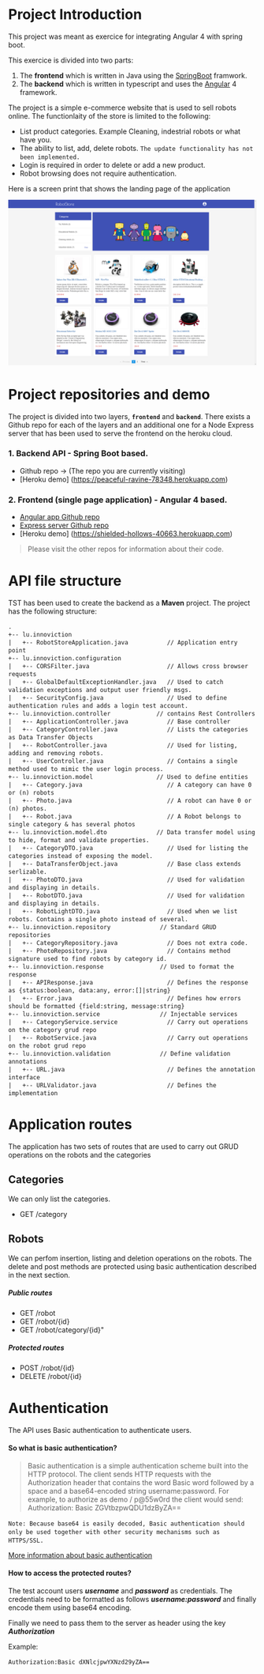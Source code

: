 # Project Introduction
This project was meant as exercice for integrating Angular 4 with spring boot.

This exercice is divided into two parts: 
1. The **frontend** which is written in Java using the [SpringBoot](https://projects.spring.io/spring-boot/) framwork.
2. The **backend** which is written in typescript and uses the [Angular](https://angular.io) 4 framework. 

The project is a simple e-commerce website that is used to sell robots online. The functionlaity of the store is limited to the following:
- List product categories. Example Cleaning, indestrial robots or what have you.
- The ability to list, add, delete robots. `The update functionality has not been implemented.`
- Login is required in order to delete or add a new product.
- Robot browsing does not require authentication.

Here is a screen print that shows the landing page of the application

![](https://github.com/osenouci/robotStoreExpressServer/blob/master/screenshots/home.png)

# Project repositories and demo 
The project is divided into two layers, **`frontend`** and **`backend`**. There exists a Github repo for each of the layers and an additional one for a Node Express server that has been used to serve the frontend on the heroku cloud.

### 1. Backend API - Spring Boot based.
- Github repo -> (The repo you are currently visiting)
- [Heroku demo] (https://peaceful-ravine-78348.herokuapp.com)

### 2. Frontend (single page application) - Angular 4 based.
- [Angular app Github repo](https://github.com/osenouci/robotStoreAngularUI)
- [Express server Github repo](https://github.com/osenouci/robotStoreExpressServer)
- [Heroku demo] (https://shielded-hollows-40663.herokuapp.com)


> Please visit the other repos for information about their code. 

# API file structure
TST has been used to create the backend as a **Maven** project. The project has the following structure:

```
.
+-- lu.innoviction
|   +-- RobotStoreApplication.java           // Application entry point
+-- lu.innoviction.configuration
|   +-- CORSFilter.java                      // Allows cross browser requests
|   +-- GlobalDefaultExceptionHandler.java   // Used to catch validation exceptions and output user friendly msgs.
|   +-- SecurityConfig.java                  // Used to define authentication rules and adds a login test account.
+-- lu.innoviction.controller             // contains Rest Controllers          
|   +-- ApplicationController.java           // Base controller
|   +-- CategoryController.java              // Lists the categories as Data Transfer Objects
|   +-- RobotController.java                 // Used for listing, adding and removing robots.
|   +-- UserController.java                  // Contains a single method used to mimic the user login process.
+-- lu.innoviction.model                  // Used to define entities
|   +-- Category.java                        // A category can have 0 or (n) robots
|   +-- Photo.java                           // A robot can have 0 or (n) photos.
|   +-- Robot.java                           // A Robot belongs to single category & has several photos
+-- lu.innoviction.model.dto              // Data transfer model using to hide, format and validate properties.
|   +-- CategoryDTO.java                     // Used for listing the categories instead of exposing the model.
|   +-- DataTransferObject.java              // Base class extends serlizable.
|   +-- PhotoDTO.java                        // Used for validation and displaying in details.
|   +-- RobotDTO.java                        // Used for validation and displaying in details.
|   +-- RobotLightDTO.java                   // Used when we list robots. Contains a single photo instead of several.
+-- lu.innoviction.repository              // Standard GRUD repositories
|   +-- CategoryRepository.java              // Does not extra code.
|   +-- PhotoRepository.java                 // Contains method signature used to find robots by category id.
+-- lu.innoviction.response                // Used to format the response
|   +-- APIResponse.java                     // Defines the response as {status:boolean, data:any, error:[]|string}
|   +-- Error.java                           // Defines how errors should be formatted {field:string, message:string}
+-- lu.innoviction.service                 // Injectable services
|   +-- CategoryService.service              // Carry out operations on the category grud repo
|   +-- RobotService.java                    // Carry out operations on the robot grud repo
+-- lu.innoviction.validation              // Define validation annotations
|   +-- URL.java                             // Defines the annotation interface
|   +-- URLValidator.java                    // Defines the implementation
```

# Application routes
The application has two sets of routes that are used to carry out GRUD operations on the robots and the categories
## Categories
 We can only list the categories.
 - GET /category
## Robots
We can perfom insertion, listing and deletion operations on the robots. The delete and post methods are protected using basic authentication described in the next section.
 ##### Public routes
 - GET /robot
 - GET /robot/{id}
 - GET /robot/category/{id}"
 ##### Protected routes
 - POST /robot/{id}
 - DELETE /robot/{id} 
# Authentication
The API uses Basic authentication to authenticate users.

#### So what is basic authentication?
> Basic authentication is a simple authentication scheme built into the HTTP protocol. The client sends HTTP requests with the Authorization header that contains the word Basic word followed by a space and a base64-encoded string username:password. For example, to authorize as demo / p@55w0rd the client would send:
Authorization: Basic ZGVtbzpwQDU1dzByZA==

`Note: Because base64 is easily decoded, Basic authentication should only be used together with other security mechanisms such as HTTPS/SSL.`

[More information about basic authentication](https://swagger.io/docs/specification/authentication/basic-authentication/)


#### How to access the protected routes?
The test account users ***username*** and ***password*** as credentials. The credentials need to be formatted as follows ***username:password*** and finally encode them using base64 encoding.

Finally we need to pass them to the server as header using the key ***Authorization***

Example:
```
Authorization:Basic dXNlcjpwYXNzd29yZA==
```
